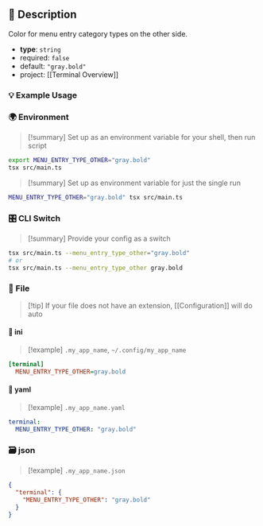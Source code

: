 ## 📜 Description

Color for menu entry category types on the other side.

- **type**: `string`
- required: `false`
- default: `"gray.bold"`
- project: [[Terminal Overview]]

### 💡 Example Usage

### 🌍 Environment

> [!summary] Set up as an environment variable for your shell, then run script
```bash
export MENU_ENTRY_TYPE_OTHER="gray.bold"
tsx src/main.ts
```
> [!summary] Set up as environment variable for just the single run

```bash
MENU_ENTRY_TYPE_OTHER="gray.bold" tsx src/main.ts
```
### 🎛️ CLI Switch

> [!summary] Provide your config as a switch
```bash
tsx src/main.ts --menu_entry_type_other="gray.bold"
# or
tsx src/main.ts --menu_entry_type_other gray.bold
```
### 📁 File
> [!tip] If your file does not have an extension, [[Configuration]] will do auto
#### 📘 ini

> [!example] 
> `.my_app_name`, `~/.config/my_app_name`

```ini
[terminal]
  MENU_ENTRY_TYPE_OTHER=gray.bold
```
#### 📄 yaml

> [!example]
> `.my_app_name.yaml`

```yaml
terminal:
  MENU_ENTRY_TYPE_OTHER: "gray.bold"
```
### 🗃️ json

> [!example]
> `.my_app_name.json`

```json
{
  "terminal": {
    "MENU_ENTRY_TYPE_OTHER": "gray.bold"
  }
}
```